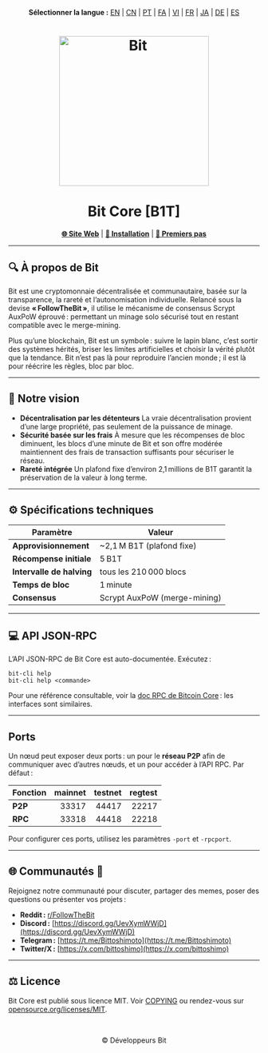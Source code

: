 <p align="center">
  <strong>Sélectionner la langue&nbsp;:</strong>
  <a href="README.md">EN</a> |
  <a href="README_zh-CN.md">CN</a> |
  <a href="README_pt.md">PT</a> |
  <a href="README_fa.md">FA</a> |
  <a href="README_vi.md">VI</a> |
  <a href="README_fr.md">FR</a> |
  <a href="README_ja.md">JA</a> |
  <a href="README_de.md">DE</a> |
  <a href="README_es.md">ES</a>
</p>

<h1 align="center">
  <img src="https://b1tcore.org/bit-logo.png" alt="Bit" width="300" />
  <br /><br />
  Bit Core [B1T]
</h1>

<p align="center">
  <a href="https://b1tcore.org"><strong>🌐 Site Web</strong></a> |
  <a href="INSTALL.md"><strong>🚀 Installation</strong></a> |
  <a href="doc/getting-started.md"><strong>📖 Premiers pas</strong></a>
</p>

---

## 🔍 À propos de Bit

Bit est une cryptomonnaie décentralisée et communautaire, basée sur la transparence, la rareté et l’autonomisation individuelle. Relancé sous la devise **« FollowTheBit »**, il utilise le mécanisme de consensus Scrypt AuxPoW éprouvé : permettant un minage solo sécurisé tout en restant compatible avec le merge-mining.

Plus qu’une blockchain, Bit est un symbole : suivre le lapin blanc, c’est sortir des systèmes hérités, briser les limites artificielles et choisir la vérité plutôt que la tendance. Bit n’est pas là pour reproduire l’ancien monde ; il est là pour réécrire les règles, bloc par bloc.

---

## 🎯 Notre vision

* **Décentralisation par les détenteurs**
  La vraie décentralisation provient d’une large propriété, pas seulement de la puissance de minage.
* **Sécurité basée sur les frais**
  À mesure que les récompenses de bloc diminuent, les blocs d’une minute de Bit et son offre modérée maintiennent des frais de transaction suffisants pour sécuriser le réseau.
* **Rareté intégrée**
  Un plafond fixe d’environ 2,1 millions de B1T garantit la préservation de la valeur à long terme.

---

## ⚙️ Spécifications techniques

| Paramètre                 | Valeur                       |
| ------------------------- | ---------------------------- |
| **Approvisionnement**     | \~2,1 M B1T (plafond fixe)   |
| **Récompense initiale**   | 5 B1T                        |
| **Intervalle de halving** | tous les 210 000 blocs       |
| **Temps de bloc**         | 1 minute                     |
| **Consensus**             | Scrypt AuxPoW (merge-mining) |

---

## 💻 API JSON-RPC

L’API JSON-RPC de Bit Core est auto-documentée. Exécutez :

```
bit-cli help
bit-cli help <commande>
```

Pour une référence consultable, voir la [doc RPC de Bitcoin Core](https://developer.bitcoin.org/reference/rpc/) : les interfaces sont similaires.

---

## Ports

Un nœud peut exposer deux ports : un pour le **réseau P2P** afin de communiquer avec d’autres nœuds, et un pour accéder à l’API RPC. Par défaut :

| Fonction | mainnet | testnet | regtest |
| :------- | ------: | ------: | ------: |
| **P2P**  |   33317 |   44417 |   22217 |
| **RPC**  |   33318 |   44418 |   22218 |

Pour configurer ces ports, utilisez les paramètres `-port` et `-rpcport`.

---

## 🌐 Communautés 🐰

Rejoignez notre communauté pour discuter, partager des memes, poser des questions ou présenter vos projets :

* **Reddit :** [r/FollowTheBit](https://www.reddit.com/r/FollowTheBit/)
* **Discord :** [https://discord.gg/UevXymWWjD](https://discord.gg/UevXymWWjD)
* **Telegram :** [https://t.me/Bittoshimoto](https://t.me/Bittoshimoto)
* **Twitter/X :** [https://x.com/bittoshimo](https://x.com/bittoshimo)

---

## ⚖️ Licence

Bit Core est publié sous licence MIT.
Voir [COPYING](COPYING) ou rendez-vous sur [opensource.org/licenses/MIT](https://opensource.org/licenses/MIT).

<br />
<p align="center">
  &copy; Développeurs Bit
</p>
